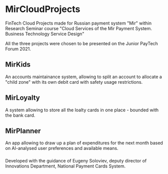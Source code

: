 # MirCloudProjects
FinTech Cloud Projects made for Russian payment system "Mir" within Research Seminar course "Cloud Services of the Mir Payment System. Business Technology Service Design"

All the three projects were chosen to be presented on the Junior PayTech Forum 2021. 

## MirKids
An accounts maintainance system, allowing to split an account to allocate a "child zone" with its own debit card with safety usage restrictions.

## MirLoyalty
A system allowing to store all the loalty cards in one place - bounded with the bank card.

## MirPlanner
An app allowing to draw up a plan of expenditures for the next month based on AI-analysed user preferences and available means.

###
Developed with the guidance of Eugeny Soloviev, deputy director of Innovations Department, National Payment Cards System.
